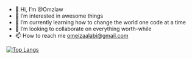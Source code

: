 - 👋 Hi, I’m @Omzlaw
- 👀 I’m interested in awesome things
- 🌱 I’m currently learning how to change the world one code at a time
- 💞️ I’m looking to collaborate on everything worth-while
- 📫 How to reach me omeizaalabi@gmail.com

[![Top Langs](https://github-readme-stats.vercel.app/api/top-langs/?username=omzlaw&count_private=true&show_icons=true)](https://github.com/anuraghazra/github-readme-stats)

<!---
Omzlaw/Omzlaw is a ✨ special ✨ repository because its `README.md` (this file) appears on your GitHub profile.
You can click the Preview link to take a look at your changes.
--->
